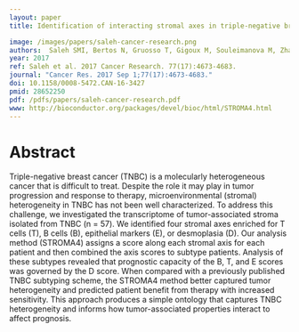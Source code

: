 ```yaml
---
layout: paper
title: Identification of interacting stromal axes in triple-negative breast cancer.

image: /images/papers/saleh-cancer-research.png
authors:  Saleh SMI, Bertos N, Gruosso T, Gigoux M, Souleimanova M, Zhao H, Omeroglu A, Hallett MT, Park M
year: 2017
ref: Saleh et al. 2017 Cancer Research. 77(17):4673-4683.
journal: "Cancer Res. 2017 Sep 1;77(17):4673-4683."
doi: 10.1158/0008-5472.CAN-16-3427
pmid: 28652250
pdf: /pdfs/papers/saleh-cancer-research.pdf
www: http://bioconductor.org/packages/devel/bioc/html/STROMA4.html
---
```



# Abstract
Triple-negative breast cancer (TNBC) is a molecularly heterogeneous cancer that is difficult to treat. Despite the role it may play in tumor progression and response to therapy, microenvironmental (stromal) heterogeneity in TNBC has not been well characterized. To address this challenge, we investigated the transcriptome of tumor-associated stroma isolated from TNBC (n = 57). We identified four stromal axes enriched for T cells (T), B cells (B), epithelial markers (E), or desmoplasia (D). Our analysis method (STROMA4) assigns a score along each stromal axis for each patient and then combined the axis scores to subtype patients. Analysis of these subtypes revealed that prognostic capacity of the B, T, and E scores was governed by the D score. When compared with a previously published TNBC subtyping scheme, the STROMA4 method better captured tumor heterogeneity and predicted patient benefit from therapy with increased sensitivity. This approach produces a simple ontology that captures TNBC heterogeneity and informs how tumor-associated properties interact to affect prognosis. 